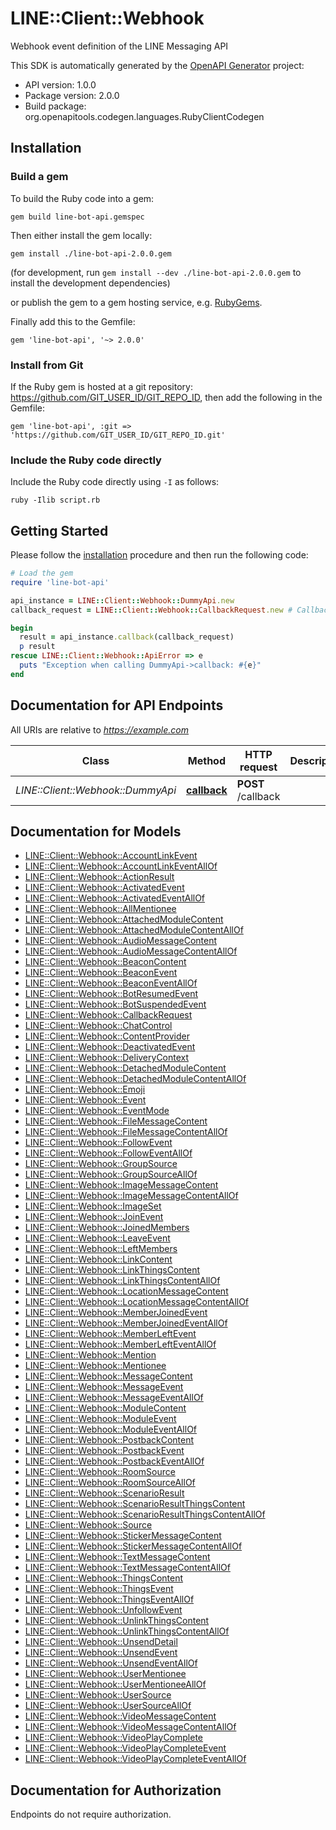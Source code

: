 # LINE::Client::Webhook

Webhook event definition of the LINE Messaging API

This SDK is automatically generated by the [OpenAPI Generator](https://openapi-generator.tech) project:

- API version: 1.0.0
- Package version: 2.0.0
- Build package: org.openapitools.codegen.languages.RubyClientCodegen

## Installation

### Build a gem

To build the Ruby code into a gem:

```shell
gem build line-bot-api.gemspec
```

Then either install the gem locally:

```shell
gem install ./line-bot-api-2.0.0.gem
```

(for development, run `gem install --dev ./line-bot-api-2.0.0.gem` to install the development dependencies)

or publish the gem to a gem hosting service, e.g. [RubyGems](https://rubygems.org/).

Finally add this to the Gemfile:

    gem 'line-bot-api', '~> 2.0.0'

### Install from Git

If the Ruby gem is hosted at a git repository: https://github.com/GIT_USER_ID/GIT_REPO_ID, then add the following in the Gemfile:

    gem 'line-bot-api', :git => 'https://github.com/GIT_USER_ID/GIT_REPO_ID.git'

### Include the Ruby code directly

Include the Ruby code directly using `-I` as follows:

```shell
ruby -Ilib script.rb
```

## Getting Started

Please follow the [installation](#installation) procedure and then run the following code:

```ruby
# Load the gem
require 'line-bot-api'

api_instance = LINE::Client::Webhook::DummyApi.new
callback_request = LINE::Client::Webhook::CallbackRequest.new # CallbackRequest | 

begin
  result = api_instance.callback(callback_request)
  p result
rescue LINE::Client::Webhook::ApiError => e
  puts "Exception when calling DummyApi->callback: #{e}"
end

```

## Documentation for API Endpoints

All URIs are relative to *https://example.com*

Class | Method | HTTP request | Description
------------ | ------------- | ------------- | -------------
*LINE::Client::Webhook::DummyApi* | [**callback**](docs/DummyApi.md#callback) | **POST** /callback | 


## Documentation for Models

 - [LINE::Client::Webhook::AccountLinkEvent](docs/AccountLinkEvent.md)
 - [LINE::Client::Webhook::AccountLinkEventAllOf](docs/AccountLinkEventAllOf.md)
 - [LINE::Client::Webhook::ActionResult](docs/ActionResult.md)
 - [LINE::Client::Webhook::ActivatedEvent](docs/ActivatedEvent.md)
 - [LINE::Client::Webhook::ActivatedEventAllOf](docs/ActivatedEventAllOf.md)
 - [LINE::Client::Webhook::AllMentionee](docs/AllMentionee.md)
 - [LINE::Client::Webhook::AttachedModuleContent](docs/AttachedModuleContent.md)
 - [LINE::Client::Webhook::AttachedModuleContentAllOf](docs/AttachedModuleContentAllOf.md)
 - [LINE::Client::Webhook::AudioMessageContent](docs/AudioMessageContent.md)
 - [LINE::Client::Webhook::AudioMessageContentAllOf](docs/AudioMessageContentAllOf.md)
 - [LINE::Client::Webhook::BeaconContent](docs/BeaconContent.md)
 - [LINE::Client::Webhook::BeaconEvent](docs/BeaconEvent.md)
 - [LINE::Client::Webhook::BeaconEventAllOf](docs/BeaconEventAllOf.md)
 - [LINE::Client::Webhook::BotResumedEvent](docs/BotResumedEvent.md)
 - [LINE::Client::Webhook::BotSuspendedEvent](docs/BotSuspendedEvent.md)
 - [LINE::Client::Webhook::CallbackRequest](docs/CallbackRequest.md)
 - [LINE::Client::Webhook::ChatControl](docs/ChatControl.md)
 - [LINE::Client::Webhook::ContentProvider](docs/ContentProvider.md)
 - [LINE::Client::Webhook::DeactivatedEvent](docs/DeactivatedEvent.md)
 - [LINE::Client::Webhook::DeliveryContext](docs/DeliveryContext.md)
 - [LINE::Client::Webhook::DetachedModuleContent](docs/DetachedModuleContent.md)
 - [LINE::Client::Webhook::DetachedModuleContentAllOf](docs/DetachedModuleContentAllOf.md)
 - [LINE::Client::Webhook::Emoji](docs/Emoji.md)
 - [LINE::Client::Webhook::Event](docs/Event.md)
 - [LINE::Client::Webhook::EventMode](docs/EventMode.md)
 - [LINE::Client::Webhook::FileMessageContent](docs/FileMessageContent.md)
 - [LINE::Client::Webhook::FileMessageContentAllOf](docs/FileMessageContentAllOf.md)
 - [LINE::Client::Webhook::FollowEvent](docs/FollowEvent.md)
 - [LINE::Client::Webhook::FollowEventAllOf](docs/FollowEventAllOf.md)
 - [LINE::Client::Webhook::GroupSource](docs/GroupSource.md)
 - [LINE::Client::Webhook::GroupSourceAllOf](docs/GroupSourceAllOf.md)
 - [LINE::Client::Webhook::ImageMessageContent](docs/ImageMessageContent.md)
 - [LINE::Client::Webhook::ImageMessageContentAllOf](docs/ImageMessageContentAllOf.md)
 - [LINE::Client::Webhook::ImageSet](docs/ImageSet.md)
 - [LINE::Client::Webhook::JoinEvent](docs/JoinEvent.md)
 - [LINE::Client::Webhook::JoinedMembers](docs/JoinedMembers.md)
 - [LINE::Client::Webhook::LeaveEvent](docs/LeaveEvent.md)
 - [LINE::Client::Webhook::LeftMembers](docs/LeftMembers.md)
 - [LINE::Client::Webhook::LinkContent](docs/LinkContent.md)
 - [LINE::Client::Webhook::LinkThingsContent](docs/LinkThingsContent.md)
 - [LINE::Client::Webhook::LinkThingsContentAllOf](docs/LinkThingsContentAllOf.md)
 - [LINE::Client::Webhook::LocationMessageContent](docs/LocationMessageContent.md)
 - [LINE::Client::Webhook::LocationMessageContentAllOf](docs/LocationMessageContentAllOf.md)
 - [LINE::Client::Webhook::MemberJoinedEvent](docs/MemberJoinedEvent.md)
 - [LINE::Client::Webhook::MemberJoinedEventAllOf](docs/MemberJoinedEventAllOf.md)
 - [LINE::Client::Webhook::MemberLeftEvent](docs/MemberLeftEvent.md)
 - [LINE::Client::Webhook::MemberLeftEventAllOf](docs/MemberLeftEventAllOf.md)
 - [LINE::Client::Webhook::Mention](docs/Mention.md)
 - [LINE::Client::Webhook::Mentionee](docs/Mentionee.md)
 - [LINE::Client::Webhook::MessageContent](docs/MessageContent.md)
 - [LINE::Client::Webhook::MessageEvent](docs/MessageEvent.md)
 - [LINE::Client::Webhook::MessageEventAllOf](docs/MessageEventAllOf.md)
 - [LINE::Client::Webhook::ModuleContent](docs/ModuleContent.md)
 - [LINE::Client::Webhook::ModuleEvent](docs/ModuleEvent.md)
 - [LINE::Client::Webhook::ModuleEventAllOf](docs/ModuleEventAllOf.md)
 - [LINE::Client::Webhook::PostbackContent](docs/PostbackContent.md)
 - [LINE::Client::Webhook::PostbackEvent](docs/PostbackEvent.md)
 - [LINE::Client::Webhook::PostbackEventAllOf](docs/PostbackEventAllOf.md)
 - [LINE::Client::Webhook::RoomSource](docs/RoomSource.md)
 - [LINE::Client::Webhook::RoomSourceAllOf](docs/RoomSourceAllOf.md)
 - [LINE::Client::Webhook::ScenarioResult](docs/ScenarioResult.md)
 - [LINE::Client::Webhook::ScenarioResultThingsContent](docs/ScenarioResultThingsContent.md)
 - [LINE::Client::Webhook::ScenarioResultThingsContentAllOf](docs/ScenarioResultThingsContentAllOf.md)
 - [LINE::Client::Webhook::Source](docs/Source.md)
 - [LINE::Client::Webhook::StickerMessageContent](docs/StickerMessageContent.md)
 - [LINE::Client::Webhook::StickerMessageContentAllOf](docs/StickerMessageContentAllOf.md)
 - [LINE::Client::Webhook::TextMessageContent](docs/TextMessageContent.md)
 - [LINE::Client::Webhook::TextMessageContentAllOf](docs/TextMessageContentAllOf.md)
 - [LINE::Client::Webhook::ThingsContent](docs/ThingsContent.md)
 - [LINE::Client::Webhook::ThingsEvent](docs/ThingsEvent.md)
 - [LINE::Client::Webhook::ThingsEventAllOf](docs/ThingsEventAllOf.md)
 - [LINE::Client::Webhook::UnfollowEvent](docs/UnfollowEvent.md)
 - [LINE::Client::Webhook::UnlinkThingsContent](docs/UnlinkThingsContent.md)
 - [LINE::Client::Webhook::UnlinkThingsContentAllOf](docs/UnlinkThingsContentAllOf.md)
 - [LINE::Client::Webhook::UnsendDetail](docs/UnsendDetail.md)
 - [LINE::Client::Webhook::UnsendEvent](docs/UnsendEvent.md)
 - [LINE::Client::Webhook::UnsendEventAllOf](docs/UnsendEventAllOf.md)
 - [LINE::Client::Webhook::UserMentionee](docs/UserMentionee.md)
 - [LINE::Client::Webhook::UserMentioneeAllOf](docs/UserMentioneeAllOf.md)
 - [LINE::Client::Webhook::UserSource](docs/UserSource.md)
 - [LINE::Client::Webhook::UserSourceAllOf](docs/UserSourceAllOf.md)
 - [LINE::Client::Webhook::VideoMessageContent](docs/VideoMessageContent.md)
 - [LINE::Client::Webhook::VideoMessageContentAllOf](docs/VideoMessageContentAllOf.md)
 - [LINE::Client::Webhook::VideoPlayComplete](docs/VideoPlayComplete.md)
 - [LINE::Client::Webhook::VideoPlayCompleteEvent](docs/VideoPlayCompleteEvent.md)
 - [LINE::Client::Webhook::VideoPlayCompleteEventAllOf](docs/VideoPlayCompleteEventAllOf.md)


## Documentation for Authorization

Endpoints do not require authorization.

